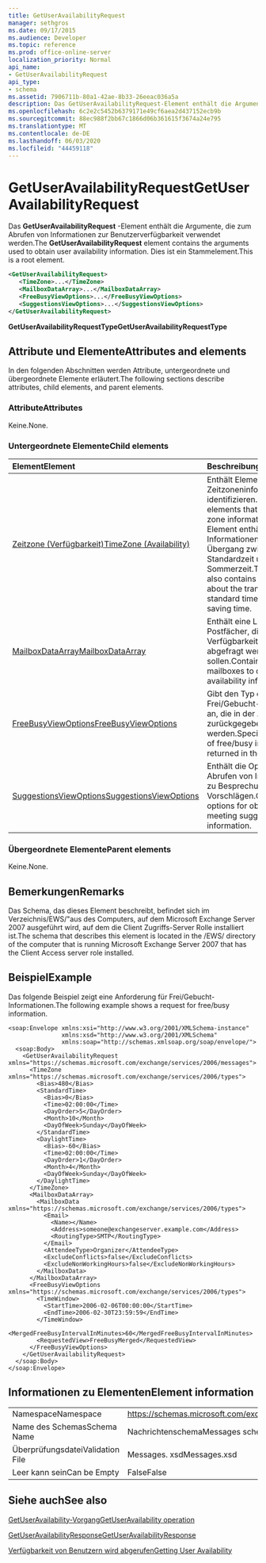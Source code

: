 ```yaml
---
title: GetUserAvailabilityRequest
manager: sethgros
ms.date: 09/17/2015
ms.audience: Developer
ms.topic: reference
ms.prod: office-online-server
localization_priority: Normal
api_name:
- GetUserAvailabilityRequest
api_type:
- schema
ms.assetid: 7906711b-80a1-42ae-8b33-26eeac036a5a
description: Das GetUserAvailabilityRequest-Element enthält die Argumente, die zum Abrufen von Informationen zur Benutzerverfügbarkeit verwendet werden. Dies ist ein Stammelement.
ms.openlocfilehash: 6c2e2c5452b6379171e49cf6aea2d437152ecb9b
ms.sourcegitcommit: 88ec988f2bb67c1866d06b361615f3674a24e795
ms.translationtype: MT
ms.contentlocale: de-DE
ms.lasthandoff: 06/03/2020
ms.locfileid: "44459118"
---
```

# <a name="getuseravailabilityrequest"></a><span data-ttu-id="c307d-104">GetUserAvailabilityRequest</span><span class="sxs-lookup"><span data-stu-id="c307d-104">GetUserAvailabilityRequest</span></span>

<span data-ttu-id="c307d-105">Das **GetUserAvailabilityRequest** -Element enthält die Argumente, die zum Abrufen von Informationen zur Benutzerverfügbarkeit verwendet werden.</span><span class="sxs-lookup"><span data-stu-id="c307d-105">The **GetUserAvailabilityRequest** element contains the arguments used to obtain user availability information.</span></span> <span data-ttu-id="c307d-106">Dies ist ein Stammelement.</span><span class="sxs-lookup"><span data-stu-id="c307d-106">This is a root element.</span></span> 
  
```xml
<GetUserAvailabilityRequest>
   <TimeZone>...</TimeZone>
   <MailboxDataArray>...</MailboxDataArray>
   <FreeBusyViewOptions>...</FreeBusyViewOptions>
   <SuggestionsViewOptions>...</SuggestionsViewOptions>
</GetUserAvailabilityRequest>
```

 <span data-ttu-id="c307d-107">**GetUserAvailabilityRequestType**</span><span class="sxs-lookup"><span data-stu-id="c307d-107">**GetUserAvailabilityRequestType**</span></span>
## <a name="attributes-and-elements"></a><span data-ttu-id="c307d-108">Attribute und Elemente</span><span class="sxs-lookup"><span data-stu-id="c307d-108">Attributes and elements</span></span>

<span data-ttu-id="c307d-109">In den folgenden Abschnitten werden Attribute, untergeordnete und übergeordnete Elemente erläutert.</span><span class="sxs-lookup"><span data-stu-id="c307d-109">The following sections describe attributes, child elements, and parent elements.</span></span>
  
### <a name="attributes"></a><span data-ttu-id="c307d-110">Attribute</span><span class="sxs-lookup"><span data-stu-id="c307d-110">Attributes</span></span>

<span data-ttu-id="c307d-111">Keine.</span><span class="sxs-lookup"><span data-stu-id="c307d-111">None.</span></span>
  
### <a name="child-elements"></a><span data-ttu-id="c307d-112">Untergeordnete Elemente</span><span class="sxs-lookup"><span data-stu-id="c307d-112">Child elements</span></span>

|<span data-ttu-id="c307d-113">**Element**</span><span class="sxs-lookup"><span data-stu-id="c307d-113">**Element**</span></span>|<span data-ttu-id="c307d-114">**Beschreibung**</span><span class="sxs-lookup"><span data-stu-id="c307d-114">**Description**</span></span>|
|:-----|:-----|
|[<span data-ttu-id="c307d-115">Zeitzone (Verfügbarkeit)</span><span class="sxs-lookup"><span data-stu-id="c307d-115">TimeZone (Availability)</span></span>](timezone-availability.md) <br/> |<span data-ttu-id="c307d-116">Enthält Elemente, die Zeitzoneninformationen identifizieren.</span><span class="sxs-lookup"><span data-stu-id="c307d-116">Contains elements that identify time zone information.</span></span> <span data-ttu-id="c307d-117">Dieses Element enthält auch Informationen zum Übergang zwischen Standardzeit und Sommerzeit.</span><span class="sxs-lookup"><span data-stu-id="c307d-117">This element also contains information about the transition between standard time and daylight saving time.</span></span>  <br/> |
|[<span data-ttu-id="c307d-118">MailboxDataArray</span><span class="sxs-lookup"><span data-stu-id="c307d-118">MailboxDataArray</span></span>](mailboxdataarray.md) <br/> |<span data-ttu-id="c307d-119">Enthält eine Liste der Postfächer, die nach Verfügbarkeitsinformationen abgefragt werden sollen.</span><span class="sxs-lookup"><span data-stu-id="c307d-119">Contains a list of mailboxes to query for availability information.</span></span>  <br/> |
|[<span data-ttu-id="c307d-120">FreeBusyViewOptions</span><span class="sxs-lookup"><span data-stu-id="c307d-120">FreeBusyViewOptions</span></span>](freebusyviewoptions.md) <br/> |<span data-ttu-id="c307d-121">Gibt den Typ der Frei/Gebucht-Informationen an, die in der Antwort zurückgegeben werden.</span><span class="sxs-lookup"><span data-stu-id="c307d-121">Specifies the type of free/busy information returned in the response.</span></span>  <br/> |
|[<span data-ttu-id="c307d-122">SuggestionsViewOptions</span><span class="sxs-lookup"><span data-stu-id="c307d-122">SuggestionsViewOptions</span></span>](suggestionsviewoptions.md) <br/> |<span data-ttu-id="c307d-123">Enthält die Optionen zum Abrufen von Informationen zu Besprechungs Vorschlägen.</span><span class="sxs-lookup"><span data-stu-id="c307d-123">Contains the options for obtaining meeting suggestion information.</span></span>  <br/> |
   
### <a name="parent-elements"></a><span data-ttu-id="c307d-124">Übergeordnete Elemente</span><span class="sxs-lookup"><span data-stu-id="c307d-124">Parent elements</span></span>

<span data-ttu-id="c307d-125">Keine.</span><span class="sxs-lookup"><span data-stu-id="c307d-125">None.</span></span>
  
## <a name="remarks"></a><span data-ttu-id="c307d-126">Bemerkungen</span><span class="sxs-lookup"><span data-stu-id="c307d-126">Remarks</span></span>

<span data-ttu-id="c307d-127">Das Schema, das dieses Element beschreibt, befindet sich im Verzeichnis/EWS/"aus des Computers, auf dem Microsoft Exchange Server 2007 ausgeführt wird, auf dem die Client Zugriffs-Server Rolle installiert ist.</span><span class="sxs-lookup"><span data-stu-id="c307d-127">The schema that describes this element is located in the /EWS/ directory of the computer that is running Microsoft Exchange Server 2007 that has the Client Access server role installed.</span></span>
  
## <a name="example"></a><span data-ttu-id="c307d-128">Beispiel</span><span class="sxs-lookup"><span data-stu-id="c307d-128">Example</span></span>

<span data-ttu-id="c307d-129">Das folgende Beispiel zeigt eine Anforderung für Frei/Gebucht-Informationen.</span><span class="sxs-lookup"><span data-stu-id="c307d-129">The following example shows a request for free/busy information.</span></span>
  
```
<soap:Envelope xmlns:xsi="http://www.w3.org/2001/XMLSchema-instance" 
               xmlns:xsd="http://www.w3.org/2001/XMLSchema" 
               xmlns:soap="http://schemas.xmlsoap.org/soap/envelope/">
  <soap:Body>
    <GetUserAvailabilityRequest xmlns="https://schemas.microsoft.com/exchange/services/2006/messages">
      <TimeZone xmlns="https://schemas.microsoft.com/exchange/services/2006/types">
        <Bias>480</Bias>
        <StandardTime>
          <Bias>0</Bias>
          <Time>02:00:00</Time>
          <DayOrder>5</DayOrder>
          <Month>10</Month>
          <DayOfWeek>Sunday</DayOfWeek>
        </StandardTime>
        <DaylightTime>
          <Bias>-60</Bias>
          <Time>02:00:00</Time>
          <DayOrder>1</DayOrder>
          <Month>4</Month>
          <DayOfWeek>Sunday</DayOfWeek>
        </DaylightTime>
      </TimeZone>
      <MailboxDataArray>
        <MailboxData xmlns="https://schemas.microsoft.com/exchange/services/2006/types">
          <Email>
            <Name></Name>
            <Address>someone@exchangeserver.example.com</Address>
            <RoutingType>SMTP</RoutingType>
          </Email>
          <AttendeeType>Organizer</AttendeeType>
          <ExcludeConflicts>false</ExcludeConflicts>
          <ExcludeNonWorkingHours>false</ExcludeNonWorkingHours>
        </MailboxData>
      </MailboxDataArray>
      <FreeBusyViewOptions xmlns="https://schemas.microsoft.com/exchange/services/2006/types">
        <TimeWindow>
          <StartTime>2006-02-06T00:00:00</StartTime>
          <EndTime>2006-02-30T23:59:59</EndTime>
        </TimeWindow>
        <MergedFreeBusyIntervalInMinutes>60</MergedFreeBusyIntervalInMinutes>
        <RequestedView>FreeBusyMerged</RequestedView>
      </FreeBusyViewOptions>
    </GetUserAvailabilityRequest>
  </soap:Body>
</soap:Envelope>
```

## <a name="element-information"></a><span data-ttu-id="c307d-130">Informationen zu Elementen</span><span class="sxs-lookup"><span data-stu-id="c307d-130">Element information</span></span>

|||
|:-----|:-----|
|<span data-ttu-id="c307d-131">Namespace</span><span class="sxs-lookup"><span data-stu-id="c307d-131">Namespace</span></span>  <br/> |https://schemas.microsoft.com/exchange/services/2006/messages  <br/> |
|<span data-ttu-id="c307d-132">Name des Schemas</span><span class="sxs-lookup"><span data-stu-id="c307d-132">Schema Name</span></span>  <br/> |<span data-ttu-id="c307d-133">Nachrichtenschema</span><span class="sxs-lookup"><span data-stu-id="c307d-133">Messages schema</span></span>  <br/> |
|<span data-ttu-id="c307d-134">Überprüfungsdatei</span><span class="sxs-lookup"><span data-stu-id="c307d-134">Validation File</span></span>  <br/> |<span data-ttu-id="c307d-135">Messages. xsd</span><span class="sxs-lookup"><span data-stu-id="c307d-135">Messages.xsd</span></span>  <br/> |
|<span data-ttu-id="c307d-136">Leer kann sein</span><span class="sxs-lookup"><span data-stu-id="c307d-136">Can be Empty</span></span>  <br/> |<span data-ttu-id="c307d-137">False</span><span class="sxs-lookup"><span data-stu-id="c307d-137">False</span></span>  <br/> |
   
## <a name="see-also"></a><span data-ttu-id="c307d-138">Siehe auch</span><span class="sxs-lookup"><span data-stu-id="c307d-138">See also</span></span>



[<span data-ttu-id="c307d-139">GetUserAvailability-Vorgang</span><span class="sxs-lookup"><span data-stu-id="c307d-139">GetUserAvailability operation</span></span>](getuseravailability-operation.md)
  
[<span data-ttu-id="c307d-140">GetUserAvailabilityResponse</span><span class="sxs-lookup"><span data-stu-id="c307d-140">GetUserAvailabilityResponse</span></span>](getuseravailabilityresponse.md)


[<span data-ttu-id="c307d-141">Verfügbarkeit von Benutzern wird abgerufen</span><span class="sxs-lookup"><span data-stu-id="c307d-141">Getting User Availability</span></span>](https://msdn.microsoft.com/library/d4133fcb-9b0f-4e6b-aadf-a389da83516a%28Office.15%29.aspx)

